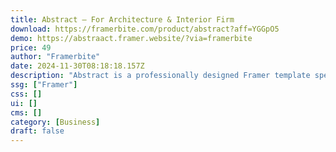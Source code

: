 ```yaml
---
title: Abstract — For Architecture & Interior Firm
download: https://framerbite.com/product/abstract?aff=YGGpO5
demo: https://abstraact.framer.website/?via=framerbite
price: 49
author: "Framerbite"
date: 2024-11-30T08:18:18.157Z
description: "Abstract is a professionally designed Framer template specifically created for businesses in the interior design and architecture, renovation, and building industries. It offers a range of features and customization options to cater to architecture companies."
ssg: ["Framer"]
css: []
ui: []
cms: []
category: [Business]
draft: false
---
```

